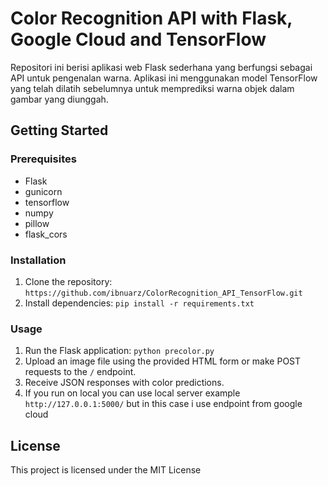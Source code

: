 # Color Recognition API with Flask, Google Cloud and TensorFlow

Repositori ini berisi aplikasi web Flask sederhana yang berfungsi sebagai API untuk pengenalan warna. Aplikasi ini menggunakan model TensorFlow yang telah dilatih sebelumnya untuk memprediksi warna objek dalam gambar yang diunggah. 

## Getting Started

### Prerequisites
- Flask
- gunicorn
- tensorflow
- numpy
- pillow
- flask_cors

### Installation
1. Clone the repository: `https://github.com/ibnuarz/ColorRecognition_API_TensorFlow.git`
2. Install dependencies: `pip install -r requirements.txt`

### Usage
1. Run the Flask application: `python precolor.py`
2. Upload an image file using the provided HTML form or make POST requests to the `/` endpoint.
3. Receive JSON responses with color predictions.
4. If you run on local you can use local server example `http://127.0.0.1:5000/` but in this case i use endpoint from google cloud

## License
This project is licensed under the MIT License

